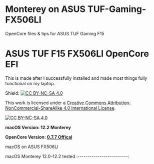 # Monterey on ASUS TUF-Gaming-FX506LI
OpenCore files & tips for ASUS TUF Gaming F15

# ASUS TUF F15 FX506LI OpenCore EFI
This is made after I successfully installed and made most things fully functional on my laptop.

Shield: [![CC BY-NC-SA 4.0][cc-by-nc-sa-shield]][cc-by-nc-sa]

This work is licensed under a
[Creative Commons Attribution-NonCommercial-ShareAlike 4.0 International License][cc-by-nc-sa].

[![CC BY-NC-SA 4.0][cc-by-nc-sa-image]][cc-by-nc-sa]

[cc-by-nc-sa]: http://creativecommons.org/licenses/by-nc-sa/4.0/
[cc-by-nc-sa-image]: https://licensebuttons.net/l/by-nc-sa/4.0/88x31.png
[cc-by-nc-sa-shield]: https://img.shields.io/badge/License-CC%20BY--NC--SA%204.0-lightgrey.svg

**macOS Version: 12.2 Monterey**

**OpenCore Version: [0.7.7 Offical](https://github.com/acidanthera/OpenCorePkg/releases/tag/0.7.7)**

macOS on ASUS FX506LI

 macOS Monterey 12.0-12.2 tested
 :-------------------------:

